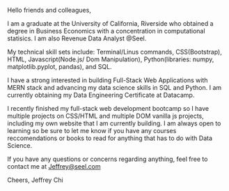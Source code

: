 Hello friends and colleagues, 

I am a graduate at the University of California, Riverside who obtained a degree in Business Economics with a concentration
in computational statisics. I am also Revenue Data Analyst @Seel.

My technical skill sets include: Terminal/Linus commands, CSS(Bootstrap), HTML, Javascript(Node.js/ Dom Manipulation), Python(libraries: numpy, matplotlib.pyplot, pandas), and SQL. 

I have a strong interested in building Full-Stack Web Applications with MERN stack and advancing my data science skills in SQL and Python. I am currently obtaining my Data Engineering Certificate at Datacamp. 

I recently finished my full-stack web development bootcamp so I have multiple projects on CSS/HTML and multiple DOM vanilla js projects, including my own website that I am currently building. I am always open to learning so be sure to let me know if you have any courses reccomendations or books to read for anything that has to do with Data Science. 

If you have any questions or concerns regarding anything, feel free to contact me at Jeffrey@seel.com


Cheers,
Jeffrey Chi

<!---
JeffreyChi1/JeffreyChi1 is a ✨ special ✨ repository because its `README.md` (this file) appears on your GitHub profile.
You can click the Preview link to take a look at your changes.
--->
